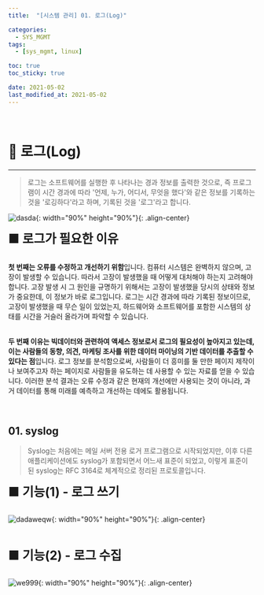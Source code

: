 ```yaml
---
title:  "[시스템 관리] 01. 로그(Log)" 

categories:
  - SYS_MGMT
tags:
  - [sys_mgmt, linux]

toc: true
toc_sticky: true

date: 2021-05-02
last_modified_at: 2021-05-02
---
```

<br>

# 🔔 로그(Log)
---

<style>
table {
    font-size: 12pt;
}
table th:first-of-type {
    width: 5%;
}
table th:nth-of-type(2) {
    width: 20%;
}
table th:nth-of-type(3) {
    width: 50%;
}
table th:nth-of-type(4) {
    width: 30%;
} 
big { 
    font-size: 25px 
}
</style>

> 로그는 소프트웨어를 실행한 후 나타나는 경과 정보를 출력한 것으로, 즉 프로그램이 시간 경과에 따라 '언제, 누가, 어디서, 무엇을 했다'와 같은 정보를 기록하는 것을 '로깅하다'라고 하며, 기록된 것을 '로그'라고 합니다. 

![dasda](https://github.com/revenge1005/WEB-Server-3-Tier-Architecture/assets/42735894/3f116fcb-2eb9-45c8-b941-05b892b50e9b){: width="90%" height="90%"}{: .align-center}<br>

<big> **■ 로그가 필요한 이유** </big> <br><br>


**첫 번째는 오류를 수정하고 개선하기 위함**입니다. 컴퓨터 시스템은 완벽하지 않으며, 고장이 발생할 수 있습니다. 따라서 고장이 발생했을 때 어떻게 대처해야 하는지 고려해야 합니다. 고장 발생 시 그 원인을 규명하기 위해서는 고장이 발생했을 당시의 상태와 정보가 중요한데, 이 정보가 바로 로그입니다. 로그는 시간 경과에 따라 기록된 정보이므로, 고장이 발생했을 때 무슨 일이 있었는지, 하드웨어와 소프트웨어를 포함한 시스템의 상태를 시간을 거슬러 올라가며 파악할 수 있습니다. <br><br>


**두 번째 이유는 빅데이터와 관련하여 액세스 정보로서 로그의 필요성이 높아지고 있는데, 이는 사람들의 동향, 의견, 마케팅 조사를 위한 데이터 마이닝의 기반 데이터를 추출할 수 있다는 점**입니다. 로그 정보를 분석함으로써, 사람들이 더 흥미를 둘 만한 페이지 제작이나 보여주고자 하는 페이지로 사람들을 유도하는 데 사용할 수 있는 자료를 얻을 수 있습니다. 이러한 분석 결과는 오류 수정과 같은 현재의 개선에만 사용되는 것이 아니라, 과거 데이터를 통해 미래를 예측하고 개선하는 데에도 활용됩니다.

<br>

## 01. syslog

> Syslog는 처음에는 메일 서버 전용 로거 프로그램으로 시작되었지만, 이후 다른 애플리케이션에도 syslog가 포함되면서 어느새 표준이 되었고, 이렇게 표준이 된 syslog는 RFC 3164로 체계적으로 정리된 프로토콜입니다.

<big> **■ 기능(1) - 로그 쓰기** </big> <br><br>

![dadaweqw](https://github.com/revenge1005/WEB-Server-3-Tier-Architecture/assets/42735894/f984840b-6278-4336-a456-3c1575e3ca86){: width="90%" height="90%"}{: .align-center}<br>

<br>

<big> **■ 기능(2) - 로그 수집** </big> <br><br>

![we999](https://github.com/revenge1005/WEB-Server-3-Tier-Architecture/assets/42735894/9c4ea4b0-aa66-407f-823b-fe3ddd206cbc){: width="90%" height="90%"}{: .align-center}<br>

<br>
